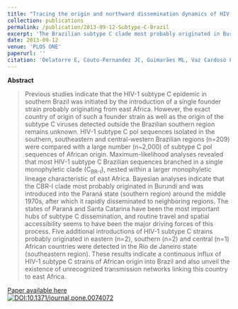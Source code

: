 ```yaml
---
title: "Tracing the origin and northward dissemination dynamics of HIV-1 subtype C in Brazil"
collection: publications
permalink: /publication/2013-09-12-Subtype-C-Brazil
excerpt: 'The Brazilian subtype C clade most probably originated in Burundi and was introduced into the Paraná state (southern region) around the middle 1970s, after which it rapidly disseminated to neighboring regions.'
date: 2013-09-12
venue: 'PLOS ONE'
paperurl: ''
citation: 'Delatorre E, Couto-Fernandez JC, Guimarães ML, Vaz Cardoso LP, de Alcantara KC, Martins de Araújo Stefani M, et al. Tracing the Origin and Northward Dissemination Dynamics of HIV-1 Subtype C in Brazil. <i>PLoS One</i>. 2013 Sep 12;8(9):e74072. '
---
```


**Abstract**

>Previous studies indicate that the HIV-1 subtype C epidemic in southern Brazil was initiated by the introduction of a single founder strain probably originating from east Africa. However, the exact country of origin of such a founder strain as well as the origin of the subtype C viruses detected outside the Brazilian southern region remains unknown. HIV-1 subtype C pol sequences isolated in the southern, southeastern and central-western Brazilian regions (n=209) were compared with a large number (n~2,000) of subtype C pol sequences of African origin. Maximum-likelihood analyses revealed that most HIV-1 subtype C Brazilian sequences branched in a single monophyletic clade (C<sub>BR-I</sub>), nested within a larger monophyletic lineage characteristic of east Africa. Bayesian analyses indicate that the CBR-I clade most probably originated in Burundi and was introduced into the Paraná state (southern region) around the middle 1970s, after which it rapidly disseminated to neighboring regions. The states of Paraná and Santa Catarina have been the most important hubs of subtype C dissemination, and routine travel and spatial accessibility seems to have been the major driving forces of this process. Five additional introductions of HIV-1 subtype C strains probably originated in eastern (n=2), southern (n=2) and central (n=1) African countries were detected in the Rio de Janeiro state (southeastern region). These results indicate a continuous influx of HIV-1 subtype C strains of African origin into Brazil and also unveil the existence of unrecognized transmission networks linking this country to east Africa.

[Paper available here](http://dx.plos.org/10.1371/journal.pone.0074072)<br>
[![DOI:10.1371/journal.pone.0074072](https://zenodo.org/badge/DOI/10.1371/journal.pone.0074072.svg)](https://doi.org/10.1371/journal.pone.0074072)
